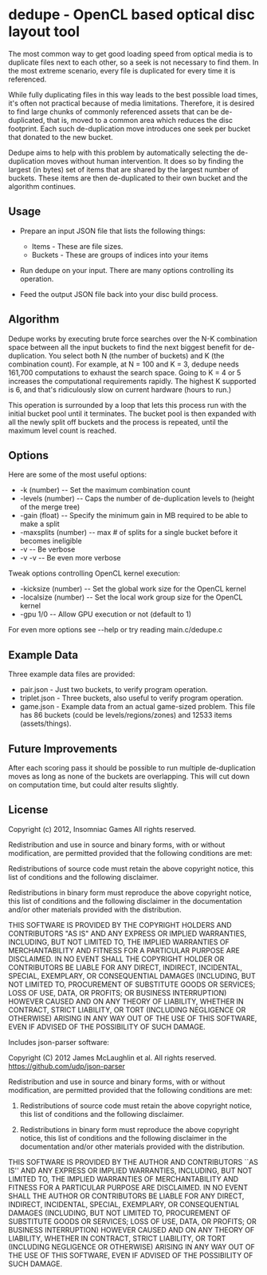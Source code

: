 
dedupe - OpenCL based optical disc layout tool
==============================================

The most common way to get good loading speed from optical media is to
duplicate files next to each other, so a seek is not necessary to find them. In
the most extreme scenario, every file is duplicated for every time it is
referenced.

While fully duplicating files in this way leads to the best possible load
times, it's often not practical because of media limitations. Therefore, it is
desired to find large chunks of commonly referenced assets that can be
de-duplicated, that is, moved to a common area which reduces the disc
footprint. Each such de-duplication move introduces one seek per bucket that
donated to the new bucket.

Dedupe aims to help with this problem by automatically selecting the
de-duplication moves without human intervention. It does so by finding the
largest (in bytes) set of items that are shared by the largest number of
buckets. These items are then de-duplicated to their own bucket and the
algorithm continues.

Usage
-----

* Prepare an input JSON file that lists the following things:
  - Items - These are file sizes.
  - Buckets - These are groups of indices into your items

* Run dedupe on your input. There are many options controlling its operation.

* Feed the output JSON file back into your disc build process.

Algorithm
---------

Dedupe works by executing brute force searches over the N-K combination space
between all the input buckets to find the next biggest benefit for
de-duplication. You select both N (the number of buckets) and K (the
combination count). For example, at N = 100 and K = 3, dedupe needs 161,700
computations to exhaust the search space. Going to K = 4 or 5 increases the
computational requirements rapidly. The highest K supported is 6, and that's
ridiculously slow on current hardware (hours to run.)

This operation is surrounded by a loop that lets this process run with the
initial bucket pool until it terminates. The bucket pool is then expanded with
all the newly split off buckets and the process is repeated, until the maximum
level count is reached.

Options
-------

Here are some of the most useful options:

* -k (number) -- Set the maximum combination count
* -levels (number) -- Caps the number of de-duplication levels to (height of the merge tree)
* -gain (float) -- Specify the minimum gain in MB required to be able to make a split
* -maxsplits (number)  -- max # of splits for a single bucket before it becomes ineligible
* -v -- Be verbose
* -v -v -- Be even more verbose

Tweak options controlling OpenCL kernel execution:

* -kicksize (number) -- Set the global work size for the OpenCL kernel
* -localsize (number) -- Set the local work group size for the OpenCL kernel
* -gpu 1/0 -- Allow GPU execution or not (default to 1)

For even more options see --help or try reading main.c/dedupe.c

Example Data
------------

Three example data files are provided:

* pair.json - Just two buckets, to verify program operation.
* triplet.json - Three buckets, also useful to verify program operation.
* game.json - Example data from an actual game-sized problem. This file has 86
  buckets (could be levels/regions/zones) and 12533 items (assets/things).

Future Improvements
-------------------

After each scoring pass it should be possible to run multiple de-duplication
moves as long as none of the buckets are overlapping. This will cut down on
computation time, but could alter results slightly.

License
-------

Copyright (c) 2012, Insomniac Games
All rights reserved.

Redistribution and use in source and binary forms, with or without
modification, are permitted provided that the following conditions are met:

Redistributions of source code must retain the above copyright notice, this
list of conditions and the following disclaimer.

Redistributions in binary form must reproduce the above copyright notice, this
list of conditions and the following disclaimer in the documentation and/or
other materials provided with the distribution.

THIS SOFTWARE IS PROVIDED BY THE COPYRIGHT HOLDERS AND CONTRIBUTORS "AS IS" AND
ANY EXPRESS OR IMPLIED WARRANTIES, INCLUDING, BUT NOT LIMITED TO, THE IMPLIED
WARRANTIES OF MERCHANTABILITY AND FITNESS FOR A PARTICULAR PURPOSE ARE
DISCLAIMED. IN NO EVENT SHALL THE COPYRIGHT HOLDER OR CONTRIBUTORS BE LIABLE
FOR ANY DIRECT, INDIRECT, INCIDENTAL, SPECIAL, EXEMPLARY, OR CONSEQUENTIAL
DAMAGES (INCLUDING, BUT NOT LIMITED TO, PROCUREMENT OF SUBSTITUTE GOODS OR
SERVICES; LOSS OF USE, DATA, OR PROFITS; OR BUSINESS INTERRUPTION) HOWEVER
CAUSED AND ON ANY THEORY OF LIABILITY, WHETHER IN CONTRACT, STRICT LIABILITY,
OR TORT (INCLUDING NEGLIGENCE OR OTHERWISE) ARISING IN ANY WAY OUT OF THE USE
OF THIS SOFTWARE, EVEN IF ADVISED OF THE POSSIBILITY OF SUCH DAMAGE.

Includes json-parser software:

Copyright (C) 2012 James McLaughlin et al.  All rights reserved.
https://github.com/udp/json-parser

Redistribution and use in source and binary forms, with or without
modification, are permitted provided that the following conditions
are met:

1. Redistributions of source code must retain the above copyright
  notice, this list of conditions and the following disclaimer.

2. Redistributions in binary form must reproduce the above copyright
  notice, this list of conditions and the following disclaimer in the
  documentation and/or other materials provided with the distribution.

THIS SOFTWARE IS PROVIDED BY THE AUTHOR AND CONTRIBUTORS ``AS IS'' AND
ANY EXPRESS OR IMPLIED WARRANTIES, INCLUDING, BUT NOT LIMITED TO, THE
IMPLIED WARRANTIES OF MERCHANTABILITY AND FITNESS FOR A PARTICULAR PURPOSE
ARE DISCLAIMED.  IN NO EVENT SHALL THE AUTHOR OR CONTRIBUTORS BE LIABLE
FOR ANY DIRECT, INDIRECT, INCIDENTAL, SPECIAL, EXEMPLARY, OR CONSEQUENTIAL
DAMAGES (INCLUDING, BUT NOT LIMITED TO, PROCUREMENT OF SUBSTITUTE GOODS
OR SERVICES; LOSS OF USE, DATA, OR PROFITS; OR BUSINESS INTERRUPTION)
HOWEVER CAUSED AND ON ANY THEORY OF LIABILITY, WHETHER IN CONTRACT, STRICT
LIABILITY, OR TORT (INCLUDING NEGLIGENCE OR OTHERWISE) ARISING IN ANY WAY
OUT OF THE USE OF THIS SOFTWARE, EVEN IF ADVISED OF THE POSSIBILITY OF
SUCH DAMAGE.

